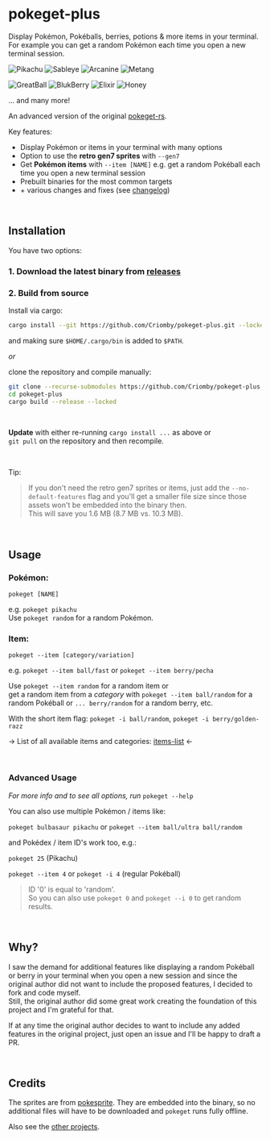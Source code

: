 # pokeget-plus

Display Pokémon, Pokéballs, berries, potions & more items in your terminal.<br>
For example you can get a random Pokémon each time you open a new terminal session.

![Pikachu](https://github.com/msikma/pokesprite/blob/c5aaa610ff2acdf7fd8e2dccd181bca8be9fcb3e/icons/pokemon/regular/pikachu.png)
![Sableye](https://github.com/msikma/pokesprite/blob/c5aaa610ff2acdf7fd8e2dccd181bca8be9fcb3e/icons/pokemon/regular/sableye.png)
![Arcanine](https://github.com/msikma/pokesprite/blob/c5aaa610ff2acdf7fd8e2dccd181bca8be9fcb3e/icons/pokemon/regular/arcanine.png)
![Metang](https://github.com/msikma/pokesprite/blob/c5aaa610ff2acdf7fd8e2dccd181bca8be9fcb3e/icons/pokemon/regular/metang.png)

![GreatBall](https://github.com/msikma/pokesprite/blob/c5aaa610ff2acdf7fd8e2dccd181bca8be9fcb3e/items/ball/great.png)
![BlukBerry](https://github.com/msikma/pokesprite/blob/c5aaa610ff2acdf7fd8e2dccd181bca8be9fcb3e/items/berry/bluk.png)
![Elixir](https://github.com/msikma/pokesprite/blob/c5aaa610ff2acdf7fd8e2dccd181bca8be9fcb3e/items/medicine/elixir.png)
![Honey](https://github.com/msikma/pokesprite/blob/c5aaa610ff2acdf7fd8e2dccd181bca8be9fcb3e/items/other-item/honey.png)

... and many more!

An advanced version of the original [pokeget-rs](https://github.com/talwat/pokeget-rs).

Key features:
- Display Pokémon or items in your terminal with many options
- Option to use the **retro gen7 sprites** with `--gen7`
- Get **Pokémon items** with `--item [NAME]`
  e.g. get a random Pokéball each time you open a new terminal session
- Prebuilt binaries for the most common targets
- \+ various changes and fixes (see [changelog](CHANGELOG.md))

<br>

## Installation

You have two options:

### 1. Download the latest binary from [releases](https://github.com/Criomby/pokeget-plus/releases)

### 2. Build from source

Install via cargo:

```sh
cargo install --git https://github.com/Criomby/pokeget-plus.git --locked
```
and making sure `$HOME/.cargo/bin` is added to `$PATH`.

*or* 

clone the repository and compile manually:

```sh
git clone --recurse-submodules https://github.com/Criomby/pokeget-plus.git
cd pokeget-plus
cargo build --release --locked
```

<br>

**Update** with either re-running `cargo install ...` as above or<br>
`git pull` on the repository and then recompile.

<br>

Tip:

> If you don't need the retro gen7 sprites or items, just add the `--no-default-features` flag and you'll get a smaller file size since those assets won't be embedded into the binary then.<br>
This will save you 1.6 MB (8.7 MB vs. 10.3 MB).

<br>

## Usage

### **Pokémon:**

`pokeget [NAME]`

e.g. `pokeget pikachu`<br>
Use `pokeget random` for a random Pokémon.

### **Item:** 

`pokeget --item [category/variation]`

e.g. `pokeget --item ball/fast` or `pokeget --item berry/pecha`

Use `pokeget --item random` for a random item or<br>
get a random item from a *category* with `pokeget --item ball/random` for a random Pokéball or `... berry/random` for a random berry, etc.

With the short item flag: `pokeget -i ball/random`, `pokeget -i berry/golden-razz`

-> List of all available items and categories: [items-list](data/items-list.txt) <-

<br>

### Advanced Usage

*For more info and to see all options, run* `pokeget --help`

You can also use multiple Pokémon / items like:

`pokeget bulbasaur pikachu` or `pokeget --item ball/ultra ball/random`

and Pokédex / item ID's work too, e.g.:

`pokeget 25` (Pikachu)

`pokeget --item 4` or `pokeget -i 4` (regular Pokéball)

> ID '0' is equal to 'random'.<br>
So you can also use `pokeget 0` and `pokeget --i 0` to get random results.



<br>

## Why?

I saw the demand for additional features like displaying a random Pokéball or berry in your terminal when you open a new session and since the original author did not want to include the proposed features, I decided to fork and code myself.<br>
Still, the original author did some great work creating the foundation of this project and I'm grateful for that.

If at any time the original author decides to want to include any added features in the original project, just open an issue and I'll be happy to draft a PR.

<br>

## Credits

The sprites are from [pokesprite](https://github.com/msikma/pokesprite).
They are embedded into the binary, so no additional files will have to be downloaded and `pokeget` runs fully offline.

Also see the [other projects](OTHER_PROJECTS.md).
